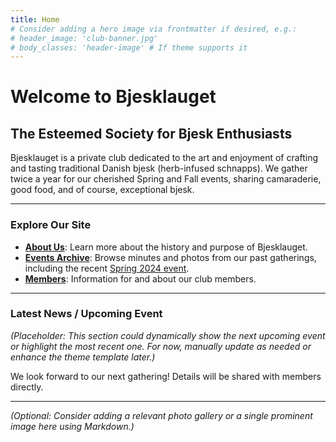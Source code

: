 ```yaml
---
title: Home
# Consider adding a hero image via frontmatter if desired, e.g.:
# header_image: 'club-banner.jpg'
# body_classes: 'header-image' # If theme supports it
---
```


# Welcome to Bjesklauget

## The Esteemed Society for Bjesk Enthusiasts

Bjesklauget is a private club dedicated to the art and enjoyment of crafting and tasting traditional Danish bjesk (herb-infused schnapps). We gather twice a year for our cherished Spring and Fall events, sharing camaraderie, good food, and of course, exceptional bjesk.

---

### Explore Our Site

*   **[About Us](/about)**: Learn more about the history and purpose of Bjesklauget.
*   **[Events Archive](/events)**: Browse minutes and photos from our past gatherings, including the recent [Spring 2024 event](/events/spring-2024).
*   **[Members](/members)**: Information for and about our club members.

---

### Latest News / Upcoming Event

*(Placeholder: This section could dynamically show the next upcoming event or highlight the most recent one. For now, manually update as needed or enhance the theme template later.)*

We look forward to our next gathering! Details will be shared with members directly.

---

*(Optional: Consider adding a relevant photo gallery or a single prominent image here using Markdown.)*
